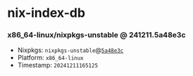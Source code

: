 # nix-index-db
### x86_64-linux/nixpkgs-unstable @ 241211.5a48e3c
- Nixpkgs: `nixpkgs-unstable`@[`5a48e3c`](https://github.com/NixOS/nixpkgs/commit/5a48e3c2e435e95103d56590188cfed7b70e108c)
- Platform: `x86_64-linux`
- Timestamp: `20241211165125`

